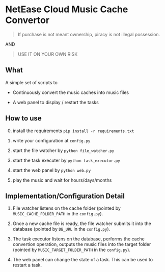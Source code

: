 # NetEase Cloud Music Cache Convertor

> If purchase is not meant ownership, piracy is not illegal possession.

AND

> USE IT ON YOUR OWN RISK

## What

A simple set of scripts to 

- Continuously convert the music caches into music files

- A web panel to display / restart the tasks


## How to use

0. install the requirements `pip install -r requirements.txt`

1. write your configuration at `config.py`

2. start the file watcher by `python file_watcher.py`

3. start the task executer by `python task_executor.py`

4. start the web panel by `python web.py`

5. play the music and wait for hours/days/months

## Implementation/Configuration Detail

1. File watcher listens on the cache folder (pointed by `MUSIC_CACHE_FOLDER_PATH` in the `config.py`).

2. Once a new cache file is ready, the file watcher submits it into the database (pointed by `DB_URL` in the `config.py`).

3. The task executor listens on the database, performs the cache convertion operation, outputs the music files into the target folder (pointed by `MUSIC_TARGET_FOLDER_PATH` in the `config.py`).

4. The web panel can change the state of a task. This can be used to restart a task.